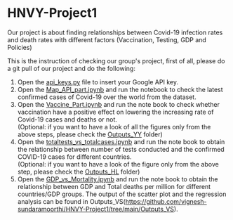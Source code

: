# HNVY-Project1

Our project is about finding relationships between Covid-19 infection rates and death rates with different factors (Vaccination, Testing, GDP and Policies)

This is the instruction of checking our group's project, first of all, please do a git pull of our project and do the following:

1. Open the [api_keys.py](https://github.com/vignesh-sundaramoorthi/HNVY-Project1/blob/main/api_keys.py) file to insert your Google API key.
2. Open the [Map_API_part.ipynb](https://github.com/vignesh-sundaramoorthi/HNVY-Project1/blob/main/Map_API_part.ipynb) and run the notebook to check the latest confirmed cases of Covid-19 over the world from the dataset.
3. Open the [Vaccine_Part.ipynb](https://github.com/vignesh-sundaramoorthi/HNVY-Project1/blob/main/Vaccine_Part.ipynb) and run the note book to check whether vaccination have a positive effect on lowering the increasing rate    of Covid-19 cases and deaths or not.  
   (Optional: if you want to have a look of all the figures only from the above steps, please check the [Outputs_YY](https://github.com/vignesh-sundaramoorthi/HNVY-Project1/tree/main/Outputs_YY) folder)
4. Open the [totaltests_vs_totalcases.ipynb](https://github.com/vignesh-sundaramoorthi/HNVY-Project1/blob/main/totaltests_vs_totalcases.ipynb) and run the note book to obtain the relationship between number of tests conducted and the      confirmed COVID-19 cases for different countries.  
   (Optional: if you want to have a look of the figure only from the above step, please check the [Outputs_HL](https://github.com/vignesh-sundaramoorthi/HNVY-Project1/tree/main/Outputs_HL) folder)
5. Open the [GDP_vs_Mortality.ipynb](https://github.com/vignesh-sundaramoorthi/HNVY-Project1/blob/main/GDP_vs_Mortality.ipynb) and run the note book to obtain the relationship between GDP and Total deaths per million for different countries/GDP groups. The output of the scatter plot and the regression analysis can be found in Outputs_VS(https://github.com/vignesh-sundaramoorthi/HNVY-Project1/tree/main/Outputs_VS).
